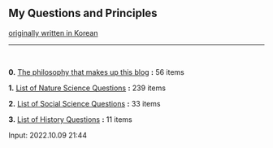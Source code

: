 ## **My Questions and Principles**

[originally written in Korean](https://nate9389.tistory.com/482)

---

<br> 

**0\.** [The philosophy that makes up this blog](https://classroom.tistory.com/78) **:** 56 items

**1.** [List of Nature Science Questions](https://classroom.tistory.com/75) **:** 239 items 

**2.** [List of Social Science Questions](https://classroom.tistory.com/76) **:** 33 items 

**3.** [List of History Questions](https://classroom.tistory.com/77) **:** 11 items 

Input: 2022.10.09 21:44
